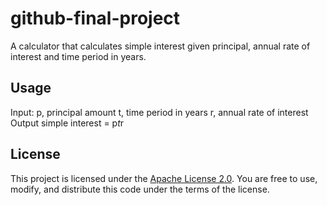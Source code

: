 # github-final-project

A calculator that calculates simple interest given principal, annual rate of interest and time period in years.

## Usage
Input:
   p, principal amount
   t, time period in years
   r, annual rate of interest
Output
   simple interest = p*t*r

## License
This project is licensed under the [Apache License 2.0](LICENSE.md). You are free to use, modify, and distribute this code under the terms of the license.

